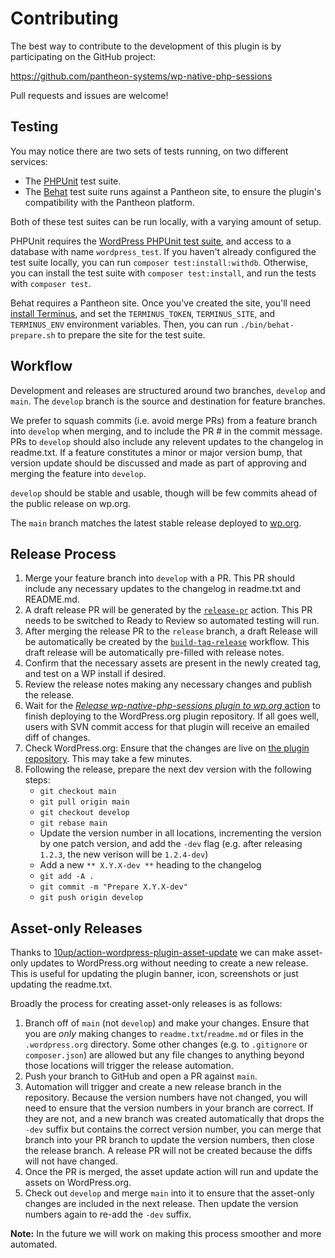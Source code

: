 # Contributing

The best way to contribute to the development of this plugin is by participating on the GitHub project:

https://github.com/pantheon-systems/wp-native-php-sessions

Pull requests and issues are welcome!

## Testing

You may notice there are two sets of tests running, on two different services:

* The [PHPUnit](https://phpunit.de/) test suite.
* The [Behat](http://behat.org/) test suite runs against a Pantheon site, to ensure the plugin's compatibility with the Pantheon platform.

Both of these test suites can be run locally, with a varying amount of setup.

PHPUnit requires the [WordPress PHPUnit test suite](https://make.wordpress.org/core/handbook/testing/automated-testing/phpunit/), and access to a database with name `wordpress_test`. If you haven't already configured the test suite locally, you can run `composer test:install:withdb`. Otherwise, you can install the test suite with `composer test:install`, and run the tests with `composer test`.

Behat requires a Pantheon site. Once you've created the site, you'll need [install Terminus](https://github.com/pantheon-systems/terminus#installation), and set the `TERMINUS_TOKEN`, `TERMINUS_SITE`, and `TERMINUS_ENV` environment variables. Then, you can run `./bin/behat-prepare.sh` to prepare the site for the test suite.

## Workflow

Development and releases are structured around two branches, `develop` and `main`. The `develop` branch is the source and destination for feature branches.

We prefer to squash commits (i.e. avoid merge PRs) from a feature branch into `develop` when merging, and to include the PR # in the commit message. PRs to `develop` should also include any relevent updates to the changelog in readme.txt. If a feature constitutes a minor or major version bump, that version update should be discussed and made as part of approving and merging the feature into `develop`.

`develop` should be stable and usable, though will be few commits ahead of the public release on wp.org.

The `main` branch matches the latest stable release deployed to [wp.org](https://wordpress.org).

## Release Process

1. Merge your feature branch into `develop` with a PR. This PR should include any necessary updates to the changelog in readme.txt and README.md.
1. A draft release PR will be generated by the [`release-pr`](https://github.com/pantheon-systems/pantheon-advanced-page-cache/actions/workflows/release-pr.yml) action. This PR needs to be switched to Ready to Review so automated testing will run.
1. After merging the release PR to the `release` branch, a draft Release will be automatically be created by the [`build-tag-release`](https://github.com/pantheon-systems/pantheon-advanced-page-cache/actions/workflows/build-tag-release.yml) workflow. This draft release will be automatically pre-filled with release notes.
1. Confirm that the necessary assets are present in the newly created tag, and test on a WP install if desired.
1. Review the release notes making any necessary changes and publish the release.
1. Wait for the [_Release wp-native-php-sessions plugin to wp.org_ action](https://github.com/pantheon-systems/wp-native-php-sessions/actions/workflows/wordpress-plugin-deploy.yml) to finish deploying to the WordPress.org plugin repository. If all goes well, users with SVN commit access for that plugin will receive an emailed diff of changes.
1. Check WordPress.org: Ensure that the changes are live on [the plugin repository](https://wordpress.org/plugins/native-php-sessions/). This may take a few minutes.
1. Following the release, prepare the next dev version with the following steps:
    * `git checkout main`
    * `git pull origin main`
    * `git checkout develop`
    * `git rebase main`
    * Update the version number in all locations, incrementing the version by one patch version, and add the `-dev` flag (e.g. after releasing `1.2.3`, the new verison will be `1.2.4-dev`)
    * Add a new `** X.Y.X-dev **` heading to the changelog
    * `git add -A .`
    * `git commit -m "Prepare X.Y.X-dev"`
    * `git push origin develop`

## Asset-only Releases
Thanks to [10up/action-wordpress-plugin-asset-update](https://github.com/10up/action-wordpress-plugin-asset-update/) we can make asset-only updates to WordPress.org without needing to create a new release. This is useful for updating the plugin banner, icon, screenshots or just updating the readme.txt.

Broadly the process for creating asset-only releases is as follows:

1. Branch off of `main` (not `develop`) and make your changes. Ensure that you are _only_ making changes to `readme.txt`/`readme.md` or files in the `.wordpress.org` directory. Some other changes (e.g. to `.gitignore` or `composer.json`) are allowed but any file changes to anything beyond those locations will trigger the release automation.
1. Push your branch to GitHub and open a PR against `main`.
1. Automation will trigger and create a new release branch in the repository. Because the version numbers have not changed, you will need to ensure that the version numbers in your branch are correct. If they are not, and a new branch was created automatically that drops the `-dev` suffix but contains the correct version number, you can merge that branch into your PR branch to update the version numbers, then close the release branch. A release PR will not be created because the diffs will not have changed.
1. Once the PR is merged, the asset update action will run and update the assets on WordPress.org.
1. Check out `develop` and merge `main` into it to ensure that the asset-only changes are included in the next release. Then update the version numbers again to re-add the `-dev` suffix.

**Note:** In the future we will work on making this process smoother and more automated.